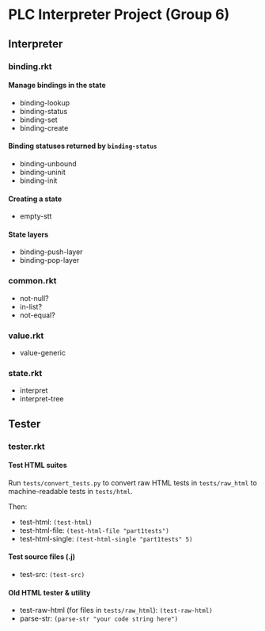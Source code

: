 # PLC Interpreter Project (Group 6)

## Interpreter
### binding.rkt
#### Manage bindings in the state
 - binding-lookup
 - binding-status
 - binding-set
 - binding-create

#### Binding statuses returned by `binding-status`
 - binding-unbound
 - binding-uninit
 - binding-init

#### Creating a state
 - empty-stt

#### State layers
 - binding-push-layer
 - binding-pop-layer

### common.rkt
 - not-null?
 - in-list?
 - not-equal?

### value.rkt
 - value-generic

### state.rkt
 - interpret
 - interpret-tree

## Tester
### tester.rkt
#### Test HTML suites
Run `tests/convert_tests.py` to convert raw HTML tests in `tests/raw_html` to
machine-readable tests in `tests/html`.

Then:
 - test-html: `(test-html)`
 - test-html-file: `(test-html-file "part1tests")`
 - test-html-single: `(test-html-single "part1tests" 5)`

#### Test source files (.j)
 - test-src: `(test-src)`

#### Old HTML tester & utility
 - test-raw-html (for files in `tests/raw_html`): `(test-raw-html)`
 - parse-str: `(parse-str "your code string here")`

